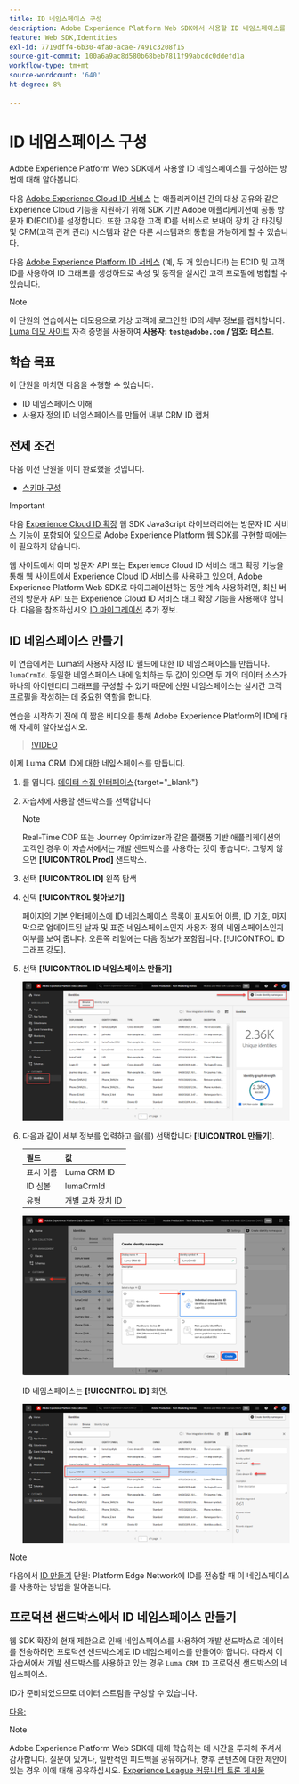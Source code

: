 ```yaml
---
title: ID 네임스페이스 구성
description: Adobe Experience Platform Web SDK에서 사용할 ID 네임스페이스를 구성하는 방법에 대해 알아봅니다. 이 단원은 Web SDK를 사용하여 Adobe Experience Cloud 구현 자습서의 일부입니다.
feature: Web SDK,Identities
exl-id: 7719dff4-6b30-4fa0-acae-7491c3208f15
source-git-commit: 100a6a9ac8d580b68beb7811f99abcdc0ddefd1a
workflow-type: tm+mt
source-wordcount: '640'
ht-degree: 8%

---
```


# ID 네임스페이스 구성

Adobe Experience Platform Web SDK에서 사용할 ID 네임스페이스를 구성하는 방법에 대해 알아봅니다.

다음 [Adobe Experience Cloud ID 서비스](https://experienceleague.adobe.com/docs/id-service/using/home.html) 는 애플리케이션 간의 대상 공유와 같은 Experience Cloud 기능을 지원하기 위해 SDK 기반 Adobe 애플리케이션에 공통 방문자 ID(ECID)를 설정합니다. 또한 고유한 고객 ID를 서비스로 보내어 장치 간 타깃팅 및 CRM(고객 관계 관리) 시스템과 같은 다른 시스템과의 통합을 가능하게 할 수 있습니다.

다음 [Adobe Experience Platform ID 서비스](https://experienceleague.adobe.com/docs/experience-platform/identity/home.html?lang=ko-KR) (예, 두 개 있습니다!) 는 ECID 및 고객 ID를 사용하여 ID 그래프를 생성하므로 속성 및 동작을 실시간 고객 프로필에 병합할 수 있습니다.

>[!NOTE]
>
> 이 단원의 연습에서는 데모용으로 가상 고객에 로그인한 ID의 세부 정보를 캡처합니다. [Luma 데모 사이트](https://luma.enablementadobe.com/content/luma/us/en.html) 자격 증명을 사용하여 **사용자: `test@adobe.com` / 암호: 테스트**.

## 학습 목표

이 단원을 마치면 다음을 수행할 수 있습니다.

* ID 네임스페이스 이해
* 사용자 정의 ID 네임스페이스를 만들어 내부 CRM ID 캡처


## 전제 조건

다음 이전 단원을 이미 완료했을 것입니다.

* [스키마 구성](configure-schemas.md)

>[!IMPORTANT]
>
>다음 [Experience Cloud ID 확장](https://exchange.adobe.com/experiencecloud.details.100160.adobe-experience-cloud-id-launch-extension.html) 웹 SDK JavaScript 라이브러리에는 방문자 ID 서비스 기능이 포함되어 있으므로 Adobe Experience Platform 웹 SDK를 구현할 때에는 이 필요하지 않습니다.
>
> 웹 사이트에서 이미 방문자 API 또는 Experience Cloud ID 서비스 태그 확장 기능을 통해 웹 사이트에서 Experience Cloud ID 서비스를 사용하고 있으며, Adobe Experience Platform Web SDK로 마이그레이션하는 동안 계속 사용하려면, 최신 버전의 방문자 API 또는 Experience Cloud ID 서비스 태그 확장 기능을 사용해야 합니다. 다음을 참조하십시오 [ID 마이그레이션](https://experienceleague.adobe.com/docs/experience-platform/edge/identity/overview.html?lang=en) 추가 정보.

## ID 네임스페이스 만들기

이 연습에서는 Luma의 사용자 지정 ID 필드에 대한 ID 네임스페이스를 만듭니다. `lumaCrmId`. 동일한 네임스페이스 내에 일치하는 두 값이 있으면 두 개의 데이터 소스가 하나의 아이덴티티 그래프를 구성할 수 있기 때문에 신원 네임스페이스는 실시간 고객 프로필을 작성하는 데 중요한 역할을 합니다.

연습을 시작하기 전에 이 짧은 비디오를 통해 Adobe Experience Platform의 ID에 대해 자세히 알아보십시오.

>[!VIDEO](https://video.tv.adobe.com/v/27841?learn=on)

이제 Luma CRM ID에 대한 네임스페이스를 만듭니다.

1. 를 엽니다. [데이터 수집 인터페이스](https://launch.adobe.com/){target="_blank"}
1. 자습서에 사용할 샌드박스를 선택합니다

   >[!NOTE]
   >
   >Real-Time CDP 또는 Journey Optimizer과 같은 플랫폼 기반 애플리케이션의 고객인 경우 이 자습서에서는 개발 샌드박스를 사용하는 것이 좋습니다. 그렇지 않으면 **[!UICONTROL Prod]** 샌드박스.

1. 선택 **[!UICONTROL ID]** 왼쪽 탐색
1. 선택 **[!UICONTROL 찾아보기]**

   페이지의 기본 인터페이스에 ID 네임스페이스 목록이 표시되어 이름, ID 기호, 마지막으로 업데이트된 날짜 및 표준 네임스페이스인지 사용자 정의 네임스페이스인지 여부를 보여 줍니다. 오른쪽 레일에는 다음 정보가 포함됩니다. [!UICONTROL ID 그래프 강도].

1. 선택 **[!UICONTROL ID 네임스페이스 만들기]**

   ![ID 보기](assets/configure-identities-screen.png)

1. 다음과 같이 세부 정보를 입력하고 을(를) 선택합니다 **[!UICONTROL 만들기]**.

   | 필드 | 값 |
   |---------------|-----------|
   | 표시 이름 | Luma CRM ID |
   | ID 심볼 | lumaCrmId |
   | 유형 | 개별 교차 장치 ID |


   ![네임스페이스 만들기](assets/identities-create-namespace.png)


   ID 네임스페이스는 **[!UICONTROL ID]** 화면.

   ![네임스페이스 만들기](assets/configure-identities-namespace-lumaCrmId.png)


>[!NOTE]
>
> 다음에서 [ID 만들기](create-identities.md) 단원: Platform Edge Network에 ID를 전송할 때 이 네임스페이스를 사용하는 방법을 알아봅니다.

## 프로덕션 샌드박스에서 ID 네임스페이스 만들기

웹 SDK 확장의 현재 제한으로 인해 네임스페이스를 사용하여 개발 샌드박스로 데이터를 전송하려면 프로덕션 샌드박스에도 ID 네임스페이스를 만들어야 합니다. 따라서 이 자습서에서 개발 샌드박스를 사용하고 있는 경우 `Luma CRM ID` 프로덕션 샌드박스의 네임스페이스.

ID가 준비되었으므로 데이터 스트림을 구성할 수 있습니다.

[다음: ](configure-datastream.md)

>[!NOTE]
>
>Adobe Experience Platform Web SDK에 대해 학습하는 데 시간을 투자해 주셔서 감사합니다. 질문이 있거나, 일반적인 피드백을 공유하거나, 향후 콘텐츠에 대한 제안이 있는 경우 이에 대해 공유하십시오. [Experience League 커뮤니티 토론 게시물](https://experienceleaguecommunities.adobe.com/t5/adobe-experience-platform-launch/tutorial-discussion-implement-adobe-experience-cloud-with-web/td-p/444996)
